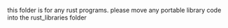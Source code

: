 this folder is for any rust programs. please move any portable library code into the rust_libraries folder